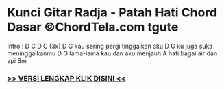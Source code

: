 
 # Kunci Gitar Radja - Patah Hati Chord Dasar ©ChordTela.com tgute


Intro : D C D C (3x) D G kau sering pergi tinggalkan aku D G ku juga suka meninggalkanmu D G lama-lama kau dan aku menjauh A hati bagai air dan api Bm

###  <a href="https://shortlighzx.web.app?sq=Kunci Gitar Radja - Patah Hati Chord Dasar ©ChordTela.com"> >> VERSI LENGKAP KLIK DISINI << </a>
